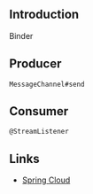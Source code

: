 ## Introduction


Binder


## Producer

`MessageChannel#send`


## Consumer

`@StreamListener`


## Links

- [Spring Cloud](/docs/CS/Framework/Spring_Cloud/Spring_Cloud.md?id=sleuth)